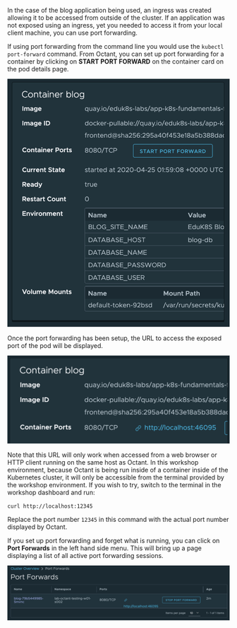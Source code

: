 In the case of the blog application being used, an ingress was created allowing it to be accessed from outside of the cluster. If an application was not exposed using an ingress, yet you needed to access it from your local client machine, you can use port forwarding.

If using port forwarding from the command line you would use the ``kubectl port-forward`` command. From Octant, you can set up port forwarding for a container by clicking on **START PORT FORWARD** on the container card on the pod details page.

![Pod Forwarding](octant-pod-forwarding.png)

Once the port forwarding has been setup, the URL to access the exposed port of the pod will be displayed.

![Pod Exposed](octant-pod-exposed.png)

Note that this URL will only work when accessed from a web browser or HTTP client running on the same host as Octant. In this workshop environment, because Octant is being run inside of a container inside of the Kubernetes cluster, it will only be accessible from the terminal provided by the workshop environment. If you wish to try, switch to the terminal in the workshop dashboard and run:

```copy-and-edit
curl http://localhost:12345
```

Replace the port number ``12345`` in this command with the actual port number displayed by Octant.

If you set up port forwarding and forget what is running, you can click on **Port Forwards** in the left hand side menu. This will bring up a page displaying a list of all active port forwarding sessions.

![Current Ports](octant-current-ports.png)
